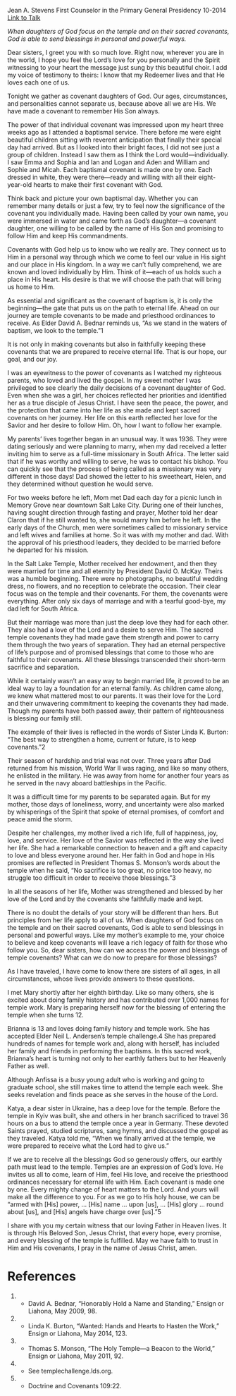 Jean A. Stevens
First Counselor in the Primary General Presidency
10-2014
[Link to Talk](https://www.churchofjesuschrist.org/study/general-conference/2014/10/covenant-daughters-of-god?lang=eng)

_When daughters of God focus on the temple and on their sacred covenants, God is able to send blessings in personal and powerful ways._

Dear sisters, I greet you with so much love. Right now, wherever you are in the world, I hope you feel the Lord’s love for you personally and the Spirit witnessing to your heart the message just sung by this beautiful choir. I add my voice of testimony to theirs: I know that my Redeemer lives and that He loves each one of us.

Tonight we gather as covenant daughters of God. Our ages, circumstances, and personalities cannot separate us, because above all we are His. We have made a covenant to remember His Son always.

The power of that individual covenant was impressed upon my heart three weeks ago as I attended a baptismal service. There before me were eight beautiful children sitting with reverent anticipation that finally their special day had arrived. But as I looked into their bright faces, I did not see just a group of children. Instead I saw them as I think the Lord would—individually. I saw Emma and Sophia and Ian and Logan and Aden and William and Sophie and Micah. Each baptismal covenant is made one by one. Each dressed in white, they were there—ready and willing with all their eight-year-old hearts to make their first covenant with God.

Think back and picture your own baptismal day. Whether you can remember many details or just a few, try to feel now the significance of the covenant you individually made. Having been called by your own name, you were immersed in water and came forth as God’s daughter—a covenant daughter, one willing to be called by the name of His Son and promising to follow Him and keep His commandments.

Covenants with God help us to know who we really are. They connect us to Him in a personal way through which we come to feel our value in His sight and our place in His kingdom. In a way we can’t fully comprehend, we are known and loved individually by Him. Think of it—each of us holds such a place in His heart. His desire is that we will choose the path that will bring us home to Him.

As essential and significant as the covenant of baptism is, it is only the beginning—the gate that puts us on the path to eternal life. Ahead on our journey are temple covenants to be made and priesthood ordinances to receive. As Elder David A. Bednar reminds us, “As we stand in the waters of baptism, we look to the temple.”1

It is not only in making covenants but also in faithfully keeping these covenants that we are prepared to receive eternal life. That is our hope, our goal, and our joy.

I was an eyewitness to the power of covenants as I watched my righteous parents, who loved and lived the gospel. In my sweet mother I was privileged to see clearly the daily decisions of a covenant daughter of God. Even when she was a girl, her choices reflected her priorities and identified her as a true disciple of Jesus Christ. I have seen the peace, the power, and the protection that came into her life as she made and kept sacred covenants on her journey. Her life on this earth reflected her love for the Savior and her desire to follow Him. Oh, how I want to follow her example.

My parents’ lives together began in an unusual way. It was 1936. They were dating seriously and were planning to marry, when my dad received a letter inviting him to serve as a full-time missionary in South Africa. The letter said that if he was worthy and willing to serve, he was to contact his bishop. You can quickly see that the process of being called as a missionary was very different in those days! Dad showed the letter to his sweetheart, Helen, and they determined without question he would serve.

For two weeks before he left, Mom met Dad each day for a picnic lunch in Memory Grove near downtown Salt Lake City. During one of their lunches, having sought direction through fasting and prayer, Mother told her dear Claron that if he still wanted to, she would marry him before he left. In the early days of the Church, men were sometimes called to missionary service and left wives and families at home. So it was with my mother and dad. With the approval of his priesthood leaders, they decided to be married before he departed for his mission.

In the Salt Lake Temple, Mother received her endowment, and then they were married for time and all eternity by President David O. McKay. Theirs was a humble beginning. There were no photographs, no beautiful wedding dress, no flowers, and no reception to celebrate the occasion. Their clear focus was on the temple and their covenants. For them, the covenants were everything. After only six days of marriage and with a tearful good-bye, my dad left for South Africa.

But their marriage was more than just the deep love they had for each other. They also had a love of the Lord and a desire to serve Him. The sacred temple covenants they had made gave them strength and power to carry them through the two years of separation. They had an eternal perspective of life’s purpose and of promised blessings that come to those who are faithful to their covenants. All these blessings transcended their short-term sacrifice and separation.

While it certainly wasn’t an easy way to begin married life, it proved to be an ideal way to lay a foundation for an eternal family. As children came along, we knew what mattered most to our parents. It was their love for the Lord and their unwavering commitment to keeping the covenants they had made. Though my parents have both passed away, their pattern of righteousness is blessing our family still.

The example of their lives is reflected in the words of Sister Linda K. Burton: “The best way to strengthen a home, current or future, is to keep covenants.”2

Their season of hardship and trial was not over. Three years after Dad returned from his mission, World War II was raging, and like so many others, he enlisted in the military. He was away from home for another four years as he served in the navy aboard battleships in the Pacific.

It was a difficult time for my parents to be separated again. But for my mother, those days of loneliness, worry, and uncertainty were also marked by whisperings of the Spirit that spoke of eternal promises, of comfort and peace amid the storm.

Despite her challenges, my mother lived a rich life, full of happiness, joy, love, and service. Her love of the Savior was reflected in the way she lived her life. She had a remarkable connection to heaven and a gift and capacity to love and bless everyone around her. Her faith in God and hope in His promises are reflected in President Thomas S. Monson’s words about the temple when he said, “No sacrifice is too great, no price too heavy, no struggle too difficult in order to receive those blessings.”3

In all the seasons of her life, Mother was strengthened and blessed by her love of the Lord and by the covenants she faithfully made and kept.

There is no doubt the details of your story will be different than hers. But principles from her life apply to all of us. When daughters of God focus on the temple and on their sacred covenants, God is able to send blessings in personal and powerful ways. Like my mother’s example to me, your choice to believe and keep covenants will leave a rich legacy of faith for those who follow you. So, dear sisters, how can we access the power and blessings of temple covenants? What can we do now to prepare for those blessings?

As I have traveled, I have come to know there are sisters of all ages, in all circumstances, whose lives provide answers to these questions.

I met Mary shortly after her eighth birthday. Like so many others, she is excited about doing family history and has contributed over 1,000 names for temple work. Mary is preparing herself now for the blessing of entering the temple when she turns 12.

Brianna is 13 and loves doing family history and temple work. She has accepted Elder Neil L. Andersen’s temple challenge.4 She has prepared hundreds of names for temple work and, along with herself, has included her family and friends in performing the baptisms. In this sacred work, Brianna’s heart is turning not only to her earthly fathers but to her Heavenly Father as well.

Although Anfissa is a busy young adult who is working and going to graduate school, she still makes time to attend the temple each week. She seeks revelation and finds peace as she serves in the house of the Lord.

Katya, a dear sister in Ukraine, has a deep love for the temple. Before the temple in Kyiv was built, she and others in her branch sacrificed to travel 36 hours on a bus to attend the temple once a year in Germany. These devoted Saints prayed, studied scriptures, sang hymns, and discussed the gospel as they traveled. Katya told me, “When we finally arrived at the temple, we were prepared to receive what the Lord had to give us.”

If we are to receive all the blessings God so generously offers, our earthly path must lead to the temple. Temples are an expression of God’s love. He invites us all to come, learn of Him, feel His love, and receive the priesthood ordinances necessary for eternal life with Him. Each covenant is made one by one. Every mighty change of heart matters to the Lord. And yours will make all the difference to you. For as we go to His holy house, we can be “armed with [His] power, … [His] name … upon [us], … [His] glory … round about [us], and [His] angels have charge over [us].”5

I share with you my certain witness that our loving Father in Heaven lives. It is through His Beloved Son, Jesus Christ, that every hope, every promise, and every blessing of the temple is fulfilled. May we have faith to trust in Him and His covenants, I pray in the name of Jesus Christ, amen.

# References
1. - David A. Bednar, “Honorably Hold a Name and Standing,” Ensign or Liahona, May 2009, 98.
2. - Linda K. Burton, “Wanted: Hands and Hearts to Hasten the Work,” Ensign or Liahona, May 2014, 123.
3. - Thomas S. Monson, “The Holy Temple—a Beacon to the World,” Ensign or Liahona, May 2011, 92.
4. - See templechallenge.lds.org.
5. - Doctrine and Covenants 109:22.